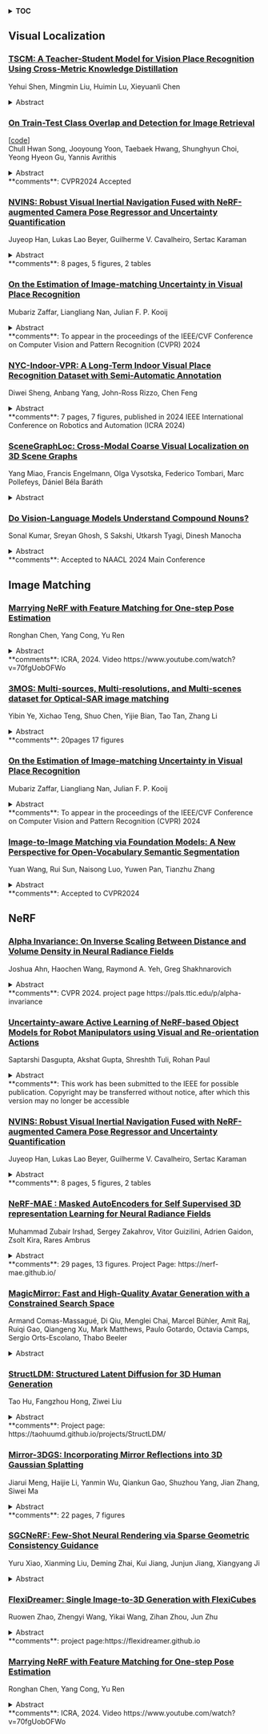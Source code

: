 <details>
  <summary><b>TOC</b></summary>
  <ol>
    <li><a href=#visual-localization>Visual Localization</a></li>
      <ul>
        <li><a href=#TSCM:-A-Teacher-Student-Model-for-Vision-Place-Recognition-Using-Cross-Metric-Knowledge-Distillation>TSCM: A Teacher-Student Model for Vision Place Recognition Using Cross-Metric Knowledge Distillation</a></li>
        <li><a href=#On-Train-Test-Class-Overlap-and-Detection-for-Image-Retrieval>On Train-Test Class Overlap and Detection for Image Retrieval</a></li>
        <li><a href=#NVINS:-Robust-Visual-Inertial-Navigation-Fused-with-NeRF-augmented-Camera-Pose-Regressor-and-Uncertainty-Quantification>NVINS: Robust Visual Inertial Navigation Fused with NeRF-augmented Camera Pose Regressor and Uncertainty Quantification</a></li>
        <li><a href=#On-the-Estimation-of-Image-matching-Uncertainty-in-Visual-Place-Recognition>On the Estimation of Image-matching Uncertainty in Visual Place Recognition</a></li>
        <li><a href=#NYC-Indoor-VPR:-A-Long-Term-Indoor-Visual-Place-Recognition-Dataset-with-Semi-Automatic-Annotation>NYC-Indoor-VPR: A Long-Term Indoor Visual Place Recognition Dataset with Semi-Automatic Annotation</a></li>
        <li><a href=#SceneGraphLoc:-Cross-Modal-Coarse-Visual-Localization-on-3D-Scene-Graphs>SceneGraphLoc: Cross-Modal Coarse Visual Localization on 3D Scene Graphs</a></li>
        <li><a href=#Do-Vision-Language-Models-Understand-Compound-Nouns?>Do Vision-Language Models Understand Compound Nouns?</a></li>
      </ul>
    </li>
    <li><a href=#image-matching>Image Matching</a></li>
      <ul>
        <li><a href=#Marrying-NeRF-with-Feature-Matching-for-One-step-Pose-Estimation>Marrying NeRF with Feature Matching for One-step Pose Estimation</a></li>
        <li><a href=#3MOS:-Multi-sources,-Multi-resolutions,-and-Multi-scenes-dataset-for-Optical-SAR-image-matching>3MOS: Multi-sources, Multi-resolutions, and Multi-scenes dataset for Optical-SAR image matching</a></li>
        <li><a href=#On-the-Estimation-of-Image-matching-Uncertainty-in-Visual-Place-Recognition>On the Estimation of Image-matching Uncertainty in Visual Place Recognition</a></li>
        <li><a href=#Image-to-Image-Matching-via-Foundation-Models:-A-New-Perspective-for-Open-Vocabulary-Semantic-Segmentation>Image-to-Image Matching via Foundation Models: A New Perspective for Open-Vocabulary Semantic Segmentation</a></li>
      </ul>
    </li>
    <li><a href=#nerf>NeRF</a></li>
      <ul>
        <li><a href=#Alpha-Invariance:-On-Inverse-Scaling-Between-Distance-and-Volume-Density-in-Neural-Radiance-Fields>Alpha Invariance: On Inverse Scaling Between Distance and Volume Density in Neural Radiance Fields</a></li>
        <li><a href=#Uncertainty-aware-Active-Learning-of-NeRF-based-Object-Models-for-Robot-Manipulators-using-Visual-and-Re-orientation-Actions>Uncertainty-aware Active Learning of NeRF-based Object Models for Robot Manipulators using Visual and Re-orientation Actions</a></li>
        <li><a href=#NVINS:-Robust-Visual-Inertial-Navigation-Fused-with-NeRF-augmented-Camera-Pose-Regressor-and-Uncertainty-Quantification>NVINS: Robust Visual Inertial Navigation Fused with NeRF-augmented Camera Pose Regressor and Uncertainty Quantification</a></li>
        <li><a href=#NeRF-MAE-:-Masked-AutoEncoders-for-Self-Supervised-3D-representation-Learning-for-Neural-Radiance-Fields>NeRF-MAE : Masked AutoEncoders for Self Supervised 3D representation Learning for Neural Radiance Fields</a></li>
        <li><a href=#MagicMirror:-Fast-and-High-Quality-Avatar-Generation-with-a-Constrained-Search-Space>MagicMirror: Fast and High-Quality Avatar Generation with a Constrained Search Space</a></li>
        <li><a href=#StructLDM:-Structured-Latent-Diffusion-for-3D-Human-Generation>StructLDM: Structured Latent Diffusion for 3D Human Generation</a></li>
        <li><a href=#Mirror-3DGS:-Incorporating-Mirror-Reflections-into-3D-Gaussian-Splatting>Mirror-3DGS: Incorporating Mirror Reflections into 3D Gaussian Splatting</a></li>
        <li><a href=#SGCNeRF:-Few-Shot-Neural-Rendering-via-Sparse-Geometric-Consistency-Guidance>SGCNeRF: Few-Shot Neural Rendering via Sparse Geometric Consistency Guidance</a></li>
        <li><a href=#FlexiDreamer:-Single-Image-to-3D-Generation-with-FlexiCubes>FlexiDreamer: Single Image-to-3D Generation with FlexiCubes</a></li>
        <li><a href=#Marrying-NeRF-with-Feature-Matching-for-One-step-Pose-Estimation>Marrying NeRF with Feature Matching for One-step Pose Estimation</a></li>
      </ul>
    </li>
  </ol>
</details>

## Visual Localization  

### [TSCM: A Teacher-Student Model for Vision Place Recognition Using Cross-Metric Knowledge Distillation](http://arxiv.org/abs/2404.01587)  
Yehui Shen, Mingmin Liu, Huimin Lu, Xieyuanli Chen  
<details>  
  <summary>Abstract</summary>  
  <ol>  
    Visual place recognition (VPR) plays a pivotal role in autonomous exploration and navigation of mobile robots within complex outdoor environments. While cost-effective and easily deployed, camera sensors are sensitive to lighting and weather changes, and even slight image alterations can greatly affect VPR efficiency and precision. Existing methods overcome this by exploiting powerful yet large networks, leading to significant consumption of computational resources. In this paper, we propose a high-performance teacher and lightweight student distillation framework called TSCM. It exploits our devised cross-metric knowledge distillation to narrow the performance gap between the teacher and student models, maintaining superior performance while enabling minimal computational load during deployment. We conduct comprehensive evaluations on large-scale datasets, namely Pittsburgh30k and Pittsburgh250k. Experimental results demonstrate the superiority of our method over baseline models in terms of recognition accuracy and model parameter efficiency. Moreover, our ablation studies show that the proposed knowledge distillation technique surpasses other counterparts. The code of our method has been released at https://github.com/nubot-nudt/TSCM.  
  </ol>  
</details>  
  
### [On Train-Test Class Overlap and Detection for Image Retrieval](http://arxiv.org/abs/2404.01524)  
[[code](https://github.com/dealicious-inc/rgldv2-clean)]  
Chull Hwan Song, Jooyoung Yoon, Taebaek Hwang, Shunghyun Choi, Yeong Hyeon Gu, Yannis Avrithis  
<details>  
  <summary>Abstract</summary>  
  <ol>  
    How important is it for training and evaluation sets to not have class overlap in image retrieval? We revisit Google Landmarks v2 clean, the most popular training set, by identifying and removing class overlap with Revisited Oxford and Paris [34], the most popular evaluation set. By comparing the original and the new RGLDv2-clean on a benchmark of reproduced state-of-the-art methods, our findings are striking. Not only is there a dramatic drop in performance, but it is inconsistent across methods, changing the ranking.What does it take to focus on objects or interest and ignore background clutter when indexing? Do we need to train an object detector and the representation separately? Do we need location supervision? We introduce Single-stage Detect-to-Retrieve (CiDeR), an end-to-end, single-stage pipeline to detect objects of interest and extract a global image representation. We outperform previous state-of-the-art on both existing training sets and the new RGLDv2-clean. Our dataset is available at https://github.com/dealicious-inc/RGLDv2-clean.  
  </ol>  
</details>  
**comments**: CVPR2024 Accepted  
  
### [NVINS: Robust Visual Inertial Navigation Fused with NeRF-augmented Camera Pose Regressor and Uncertainty Quantification](http://arxiv.org/abs/2404.01400)  
Juyeop Han, Lukas Lao Beyer, Guilherme V. Cavalheiro, Sertac Karaman  
<details>  
  <summary>Abstract</summary>  
  <ol>  
    In recent years, Neural Radiance Fields (NeRF) have emerged as a powerful tool for 3D reconstruction and novel view synthesis. However, the computational cost of NeRF rendering and degradation in quality due to the presence of artifacts pose significant challenges for its application in real-time and robust robotic tasks, especially on embedded systems. This paper introduces a novel framework that integrates NeRF-derived localization information with Visual-Inertial Odometry(VIO) to provide a robust solution for robotic navigation in a real-time. By training an absolute pose regression network with augmented image data rendered from a NeRF and quantifying its uncertainty, our approach effectively counters positional drift and enhances system reliability. We also establish a mathematically sound foundation for combining visual inertial navigation with camera localization neural networks, considering uncertainty under a Bayesian framework. Experimental validation in the photorealistic simulation environment demonstrates significant improvements in accuracy compared to a conventional VIO approach.  
  </ol>  
</details>  
**comments**: 8 pages, 5 figures, 2 tables  
  
### [On the Estimation of Image-matching Uncertainty in Visual Place Recognition](http://arxiv.org/abs/2404.00546)  
Mubariz Zaffar, Liangliang Nan, Julian F. P. Kooij  
<details>  
  <summary>Abstract</summary>  
  <ol>  
    In Visual Place Recognition (VPR) the pose of a query image is estimated by comparing the image to a map of reference images with known reference poses. As is typical for image retrieval problems, a feature extractor maps the query and reference images to a feature space, where a nearest neighbor search is then performed. However, till recently little attention has been given to quantifying the confidence that a retrieved reference image is a correct match. Highly certain but incorrect retrieval can lead to catastrophic failure of VPR-based localization pipelines. This work compares for the first time the main approaches for estimating the image-matching uncertainty, including the traditional retrieval-based uncertainty estimation, more recent data-driven aleatoric uncertainty estimation, and the compute-intensive geometric verification. We further formulate a simple baseline method, ``SUE'', which unlike the other methods considers the freely-available poses of the reference images in the map. Our experiments reveal that a simple L2-distance between the query and reference descriptors is already a better estimate of image-matching uncertainty than current data-driven approaches. SUE outperforms the other efficient uncertainty estimation methods, and its uncertainty estimates complement the computationally expensive geometric verification approach. Future works for uncertainty estimation in VPR should consider the baselines discussed in this work.  
  </ol>  
</details>  
**comments**: To appear in the proceedings of the IEEE/CVF Conference on Computer
  Vision and Pattern Recognition (CVPR) 2024  
  
### [NYC-Indoor-VPR: A Long-Term Indoor Visual Place Recognition Dataset with Semi-Automatic Annotation](http://arxiv.org/abs/2404.00504)  
Diwei Sheng, Anbang Yang, John-Ross Rizzo, Chen Feng  
<details>  
  <summary>Abstract</summary>  
  <ol>  
    Visual Place Recognition (VPR) in indoor environments is beneficial to humans and robots for better localization and navigation. It is challenging due to appearance changes at various frequencies, and difficulties of obtaining ground truth metric trajectories for training and evaluation. This paper introduces the NYC-Indoor-VPR dataset, a unique and rich collection of over 36,000 images compiled from 13 distinct crowded scenes in New York City taken under varying lighting conditions with appearance changes. Each scene has multiple revisits across a year. To establish the ground truth for VPR, we propose a semiautomatic annotation approach that computes the positional information of each image. Our method specifically takes pairs of videos as input and yields matched pairs of images along with their estimated relative locations. The accuracy of this matching is refined by human annotators, who utilize our annotation software to correlate the selected keyframes. Finally, we present a benchmark evaluation of several state-of-the-art VPR algorithms using our annotated dataset, revealing its challenge and thus value for VPR research.  
  </ol>  
</details>  
**comments**: 7 pages, 7 figures, published in 2024 IEEE International Conference
  on Robotics and Automation (ICRA 2024)  
  
### [SceneGraphLoc: Cross-Modal Coarse Visual Localization on 3D Scene Graphs](http://arxiv.org/abs/2404.00469)  
Yang Miao, Francis Engelmann, Olga Vysotska, Federico Tombari, Marc Pollefeys, Dániel Béla Baráth  
<details>  
  <summary>Abstract</summary>  
  <ol>  
    We introduce a novel problem, i.e., the localization of an input image within a multi-modal reference map represented by a database of 3D scene graphs. These graphs comprise multiple modalities, including object-level point clouds, images, attributes, and relationships between objects, offering a lightweight and efficient alternative to conventional methods that rely on extensive image databases. Given the available modalities, the proposed method SceneGraphLoc learns a fixed-sized embedding for each node (i.e., representing an object instance) in the scene graph, enabling effective matching with the objects visible in the input query image. This strategy significantly outperforms other cross-modal methods, even without incorporating images into the map embeddings. When images are leveraged, SceneGraphLoc achieves performance close to that of state-of-the-art techniques depending on large image databases, while requiring three orders-of-magnitude less storage and operating orders-of-magnitude faster. The code will be made public.  
  </ol>  
</details>  
  
### [Do Vision-Language Models Understand Compound Nouns?](http://arxiv.org/abs/2404.00419)  
Sonal Kumar, Sreyan Ghosh, S Sakshi, Utkarsh Tyagi, Dinesh Manocha  
<details>  
  <summary>Abstract</summary>  
  <ol>  
    Open-vocabulary vision-language models (VLMs) like CLIP, trained using contrastive loss, have emerged as a promising new paradigm for text-to-image retrieval. However, do VLMs understand compound nouns (CNs) (e.g., lab coat) as well as they understand nouns (e.g., lab)? We curate Compun, a novel benchmark with 400 unique and commonly used CNs, to evaluate the effectiveness of VLMs in interpreting CNs. The Compun benchmark challenges a VLM for text-to-image retrieval where, given a text prompt with a CN, the task is to select the correct image that shows the CN among a pair of distractor images that show the constituent nouns that make up the CN. Next, we perform an in-depth analysis to highlight CLIPs' limited understanding of certain types of CNs. Finally, we present an alternative framework that moves beyond hand-written templates for text prompts widely used by CLIP-like models. We employ a Large Language Model to generate multiple diverse captions that include the CN as an object in the scene described by the caption. Our proposed method improves CN understanding of CLIP by 8.25% on Compun. Code and benchmark are available at: https://github.com/sonalkum/Compun  
  </ol>  
</details>  
**comments**: Accepted to NAACL 2024 Main Conference  
  
  



## Image Matching  

### [Marrying NeRF with Feature Matching for One-step Pose Estimation](http://arxiv.org/abs/2404.00891)  
Ronghan Chen, Yang Cong, Yu Ren  
<details>  
  <summary>Abstract</summary>  
  <ol>  
    Given the image collection of an object, we aim at building a real-time image-based pose estimation method, which requires neither its CAD model nor hours of object-specific training. Recent NeRF-based methods provide a promising solution by directly optimizing the pose from pixel loss between rendered and target images. However, during inference, they require long converging time, and suffer from local minima, making them impractical for real-time robot applications. We aim at solving this problem by marrying image matching with NeRF. With 2D matches and depth rendered by NeRF, we directly solve the pose in one step by building 2D-3D correspondences between target and initial view, thus allowing for real-time prediction. Moreover, to improve the accuracy of 2D-3D correspondences, we propose a 3D consistent point mining strategy, which effectively discards unfaithful points reconstruted by NeRF. Moreover, current NeRF-based methods naively optimizing pixel loss fail at occluded images. Thus, we further propose a 2D matches based sampling strategy to preclude the occluded area. Experimental results on representative datasets prove that our method outperforms state-of-the-art methods, and improves inference efficiency by 90x, achieving real-time prediction at 6 FPS.  
  </ol>  
</details>  
**comments**: ICRA, 2024. Video https://www.youtube.com/watch?v=70fgUobOFWo  
  
### [3MOS: Multi-sources, Multi-resolutions, and Multi-scenes dataset for Optical-SAR image matching](http://arxiv.org/abs/2404.00838)  
Yibin Ye, Xichao Teng, Shuo Chen, Yijie Bian, Tao Tan, Zhang Li  
<details>  
  <summary>Abstract</summary>  
  <ol>  
    Optical-SAR image matching is a fundamental task for image fusion and visual navigation. However, all large-scale open SAR dataset for methods development are collected from single platform, resulting in limited satellite types and spatial resolutions. Since images captured by different sensors vary significantly in both geometric and radiometric appearance, existing methods may fail to match corresponding regions containing the same content. Besides, most of existing datasets have not been categorized based on the characteristics of different scenes. To encourage the design of more general multi-modal image matching methods, we introduce a large-scale Multi-sources,Multi-resolutions, and Multi-scenes dataset for Optical-SAR image matching(3MOS). It consists of 155K optical-SAR image pairs, including SAR data from six commercial satellites, with resolutions ranging from 1.25m to 12.5m. The data has been classified into eight scenes including urban, rural, plains, hills, mountains, water, desert, and frozen earth. Extensively experiments show that none of state-of-the-art methods achieve consistently superior performance across different sources, resolutions and scenes. In addition, the distribution of data has a substantial impact on the matching capability of deep learning models, this proposes the domain adaptation challenge in optical-SAR image matching. Our data and code will be available at:https://github.com/3M-OS/3MOS.  
  </ol>  
</details>  
**comments**: 20pages 17 figures  
  
### [On the Estimation of Image-matching Uncertainty in Visual Place Recognition](http://arxiv.org/abs/2404.00546)  
Mubariz Zaffar, Liangliang Nan, Julian F. P. Kooij  
<details>  
  <summary>Abstract</summary>  
  <ol>  
    In Visual Place Recognition (VPR) the pose of a query image is estimated by comparing the image to a map of reference images with known reference poses. As is typical for image retrieval problems, a feature extractor maps the query and reference images to a feature space, where a nearest neighbor search is then performed. However, till recently little attention has been given to quantifying the confidence that a retrieved reference image is a correct match. Highly certain but incorrect retrieval can lead to catastrophic failure of VPR-based localization pipelines. This work compares for the first time the main approaches for estimating the image-matching uncertainty, including the traditional retrieval-based uncertainty estimation, more recent data-driven aleatoric uncertainty estimation, and the compute-intensive geometric verification. We further formulate a simple baseline method, ``SUE'', which unlike the other methods considers the freely-available poses of the reference images in the map. Our experiments reveal that a simple L2-distance between the query and reference descriptors is already a better estimate of image-matching uncertainty than current data-driven approaches. SUE outperforms the other efficient uncertainty estimation methods, and its uncertainty estimates complement the computationally expensive geometric verification approach. Future works for uncertainty estimation in VPR should consider the baselines discussed in this work.  
  </ol>  
</details>  
**comments**: To appear in the proceedings of the IEEE/CVF Conference on Computer
  Vision and Pattern Recognition (CVPR) 2024  
  
### [Image-to-Image Matching via Foundation Models: A New Perspective for Open-Vocabulary Semantic Segmentation](http://arxiv.org/abs/2404.00262)  
Yuan Wang, Rui Sun, Naisong Luo, Yuwen Pan, Tianzhu Zhang  
<details>  
  <summary>Abstract</summary>  
  <ol>  
    Open-vocabulary semantic segmentation (OVS) aims to segment images of arbitrary categories specified by class labels or captions. However, most previous best-performing methods, whether pixel grouping methods or region recognition methods, suffer from false matches between image features and category labels. We attribute this to the natural gap between the textual features and visual features. In this work, we rethink how to mitigate false matches from the perspective of image-to-image matching and propose a novel relation-aware intra-modal matching (RIM) framework for OVS based on visual foundation models. RIM achieves robust region classification by firstly constructing diverse image-modal reference features and then matching them with region features based on relation-aware ranking distribution. The proposed RIM enjoys several merits. First, the intra-modal reference features are better aligned, circumventing potential ambiguities that may arise in cross-modal matching. Second, the ranking-based matching process harnesses the structure information implicit in the inter-class relationships, making it more robust than comparing individually. Extensive experiments on three benchmarks demonstrate that RIM outperforms previous state-of-the-art methods by large margins, obtaining a lead of more than 10% in mIoU on PASCAL VOC benchmark.  
  </ol>  
</details>  
**comments**: Accepted to CVPR2024  
  
  



## NeRF  

### [Alpha Invariance: On Inverse Scaling Between Distance and Volume Density in Neural Radiance Fields](http://arxiv.org/abs/2404.02155)  
Joshua Ahn, Haochen Wang, Raymond A. Yeh, Greg Shakhnarovich  
<details>  
  <summary>Abstract</summary>  
  <ol>  
    Scale-ambiguity in 3D scene dimensions leads to magnitude-ambiguity of volumetric densities in neural radiance fields, i.e., the densities double when scene size is halved, and vice versa. We call this property alpha invariance. For NeRFs to better maintain alpha invariance, we recommend 1) parameterizing both distance and volume densities in log space, and 2) a discretization-agnostic initialization strategy to guarantee high ray transmittance. We revisit a few popular radiance field models and find that these systems use various heuristics to deal with issues arising from scene scaling. We test their behaviors and show our recipe to be more robust.  
  </ol>  
</details>  
**comments**: CVPR 2024. project page https://pals.ttic.edu/p/alpha-invariance  
  
### [Uncertainty-aware Active Learning of NeRF-based Object Models for Robot Manipulators using Visual and Re-orientation Actions](http://arxiv.org/abs/2404.01812)  
Saptarshi Dasgupta, Akshat Gupta, Shreshth Tuli, Rohan Paul  
<details>  
  <summary>Abstract</summary>  
  <ol>  
    Manipulating unseen objects is challenging without a 3D representation, as objects generally have occluded surfaces. This requires physical interaction with objects to build their internal representations. This paper presents an approach that enables a robot to rapidly learn the complete 3D model of a given object for manipulation in unfamiliar orientations. We use an ensemble of partially constructed NeRF models to quantify model uncertainty to determine the next action (a visual or re-orientation action) by optimizing informativeness and feasibility. Further, our approach determines when and how to grasp and re-orient an object given its partial NeRF model and re-estimates the object pose to rectify misalignments introduced during the interaction. Experiments with a simulated Franka Emika Robot Manipulator operating in a tabletop environment with benchmark objects demonstrate an improvement of (i) 14% in visual reconstruction quality (PSNR), (ii) 20% in the geometric/depth reconstruction of the object surface (F-score) and (iii) 71% in the task success rate of manipulating objects a-priori unseen orientations/stable configurations in the scene; over current methods. The project page can be found here: https://actnerf.github.io.  
  </ol>  
</details>  
**comments**: This work has been submitted to the IEEE for possible publication.
  Copyright may be transferred without notice, after which this version may no
  longer be accessible  
  
### [NVINS: Robust Visual Inertial Navigation Fused with NeRF-augmented Camera Pose Regressor and Uncertainty Quantification](http://arxiv.org/abs/2404.01400)  
Juyeop Han, Lukas Lao Beyer, Guilherme V. Cavalheiro, Sertac Karaman  
<details>  
  <summary>Abstract</summary>  
  <ol>  
    In recent years, Neural Radiance Fields (NeRF) have emerged as a powerful tool for 3D reconstruction and novel view synthesis. However, the computational cost of NeRF rendering and degradation in quality due to the presence of artifacts pose significant challenges for its application in real-time and robust robotic tasks, especially on embedded systems. This paper introduces a novel framework that integrates NeRF-derived localization information with Visual-Inertial Odometry(VIO) to provide a robust solution for robotic navigation in a real-time. By training an absolute pose regression network with augmented image data rendered from a NeRF and quantifying its uncertainty, our approach effectively counters positional drift and enhances system reliability. We also establish a mathematically sound foundation for combining visual inertial navigation with camera localization neural networks, considering uncertainty under a Bayesian framework. Experimental validation in the photorealistic simulation environment demonstrates significant improvements in accuracy compared to a conventional VIO approach.  
  </ol>  
</details>  
**comments**: 8 pages, 5 figures, 2 tables  
  
### [NeRF-MAE : Masked AutoEncoders for Self Supervised 3D representation Learning for Neural Radiance Fields](http://arxiv.org/abs/2404.01300)  
Muhammad Zubair Irshad, Sergey Zakahrov, Vitor Guizilini, Adrien Gaidon, Zsolt Kira, Rares Ambrus  
<details>  
  <summary>Abstract</summary>  
  <ol>  
    Neural fields excel in computer vision and robotics due to their ability to understand the 3D visual world such as inferring semantics, geometry, and dynamics. Given the capabilities of neural fields in densely representing a 3D scene from 2D images, we ask the question: Can we scale their self-supervised pretraining, specifically using masked autoencoders, to generate effective 3D representations from posed RGB images. Owing to the astounding success of extending transformers to novel data modalities, we employ standard 3D Vision Transformers to suit the unique formulation of NeRFs. We leverage NeRF's volumetric grid as a dense input to the transformer, contrasting it with other 3D representations such as pointclouds where the information density can be uneven, and the representation is irregular. Due to the difficulty of applying masked autoencoders to an implicit representation, such as NeRF, we opt for extracting an explicit representation that canonicalizes scenes across domains by employing the camera trajectory for sampling. Our goal is made possible by masking random patches from NeRF's radiance and density grid and employing a standard 3D Swin Transformer to reconstruct the masked patches. In doing so, the model can learn the semantic and spatial structure of complete scenes. We pretrain this representation at scale on our proposed curated posed-RGB data, totaling over 1.6 million images. Once pretrained, the encoder is used for effective 3D transfer learning. Our novel self-supervised pretraining for NeRFs, NeRF-MAE, scales remarkably well and improves performance on various challenging 3D tasks. Utilizing unlabeled posed 2D data for pretraining, NeRF-MAE significantly outperforms self-supervised 3D pretraining and NeRF scene understanding baselines on Front3D and ScanNet datasets with an absolute performance improvement of over 20% AP50 and 8% AP25 for 3D object detection.  
  </ol>  
</details>  
**comments**: 29 pages, 13 figures. Project Page: https://nerf-mae.github.io/  
  
### [MagicMirror: Fast and High-Quality Avatar Generation with a Constrained Search Space](http://arxiv.org/abs/2404.01296)  
Armand Comas-Massagué, Di Qiu, Menglei Chai, Marcel Bühler, Amit Raj, Ruiqi Gao, Qiangeng Xu, Mark Matthews, Paulo Gotardo, Octavia Camps, Sergio Orts-Escolano, Thabo Beeler  
<details>  
  <summary>Abstract</summary>  
  <ol>  
    We introduce a novel framework for 3D human avatar generation and personalization, leveraging text prompts to enhance user engagement and customization. Central to our approach are key innovations aimed at overcoming the challenges in photo-realistic avatar synthesis. Firstly, we utilize a conditional Neural Radiance Fields (NeRF) model, trained on a large-scale unannotated multi-view dataset, to create a versatile initial solution space that accelerates and diversifies avatar generation. Secondly, we develop a geometric prior, leveraging the capabilities of Text-to-Image Diffusion Models, to ensure superior view invariance and enable direct optimization of avatar geometry. These foundational ideas are complemented by our optimization pipeline built on Variational Score Distillation (VSD), which mitigates texture loss and over-saturation issues. As supported by our extensive experiments, these strategies collectively enable the creation of custom avatars with unparalleled visual quality and better adherence to input text prompts. You can find more results and videos in our website: https://syntec-research.github.io/MagicMirror  
  </ol>  
</details>  
  
### [StructLDM: Structured Latent Diffusion for 3D Human Generation](http://arxiv.org/abs/2404.01241)  
Tao Hu, Fangzhou Hong, Ziwei Liu  
<details>  
  <summary>Abstract</summary>  
  <ol>  
    Recent 3D human generative models have achieved remarkable progress by learning 3D-aware GANs from 2D images. However, existing 3D human generative methods model humans in a compact 1D latent space, ignoring the articulated structure and semantics of human body topology. In this paper, we explore more expressive and higher-dimensional latent space for 3D human modeling and propose StructLDM, a diffusion-based unconditional 3D human generative model, which is learned from 2D images. StructLDM solves the challenges imposed due to the high-dimensional growth of latent space with three key designs: 1) A semantic structured latent space defined on the dense surface manifold of a statistical human body template. 2) A structured 3D-aware auto-decoder that factorizes the global latent space into several semantic body parts parameterized by a set of conditional structured local NeRFs anchored to the body template, which embeds the properties learned from the 2D training data and can be decoded to render view-consistent humans under different poses and clothing styles. 3) A structured latent diffusion model for generative human appearance sampling. Extensive experiments validate StructLDM's state-of-the-art generation performance and illustrate the expressiveness of the structured latent space over the well-adopted 1D latent space. Notably, StructLDM enables different levels of controllable 3D human generation and editing, including pose/view/shape control, and high-level tasks including compositional generations, part-aware clothing editing, 3D virtual try-on, etc. Our project page is at: https://taohuumd.github.io/projects/StructLDM/.  
  </ol>  
</details>  
**comments**: Project page: https://taohuumd.github.io/projects/StructLDM/  
  
### [Mirror-3DGS: Incorporating Mirror Reflections into 3D Gaussian Splatting](http://arxiv.org/abs/2404.01168)  
Jiarui Meng, Haijie Li, Yanmin Wu, Qiankun Gao, Shuzhou Yang, Jian Zhang, Siwei Ma  
<details>  
  <summary>Abstract</summary>  
  <ol>  
    3D Gaussian Splatting (3DGS) has marked a significant breakthrough in the realm of 3D scene reconstruction and novel view synthesis. However, 3DGS, much like its predecessor Neural Radiance Fields (NeRF), struggles to accurately model physical reflections, particularly in mirrors that are ubiquitous in real-world scenes. This oversight mistakenly perceives reflections as separate entities that physically exist, resulting in inaccurate reconstructions and inconsistent reflective properties across varied viewpoints. To address this pivotal challenge, we introduce Mirror-3DGS, an innovative rendering framework devised to master the intricacies of mirror geometries and reflections, paving the way for the generation of realistically depicted mirror reflections. By ingeniously incorporating mirror attributes into the 3DGS and leveraging the principle of plane mirror imaging, Mirror-3DGS crafts a mirrored viewpoint to observe from behind the mirror, enriching the realism of scene renderings. Extensive assessments, spanning both synthetic and real-world scenes, showcase our method's ability to render novel views with enhanced fidelity in real-time, surpassing the state-of-the-art Mirror-NeRF specifically within the challenging mirror regions. Our code will be made publicly available for reproducible research.  
  </ol>  
</details>  
**comments**: 22 pages, 7 figures  
  
### [SGCNeRF: Few-Shot Neural Rendering via Sparse Geometric Consistency Guidance](http://arxiv.org/abs/2404.00992)  
Yuru Xiao, Xianming Liu, Deming Zhai, Kui Jiang, Junjun Jiang, Xiangyang Ji  
<details>  
  <summary>Abstract</summary>  
  <ol>  
    Neural Radiance Field (NeRF) technology has made significant strides in creating novel viewpoints. However, its effectiveness is hampered when working with sparsely available views, often leading to performance dips due to overfitting. FreeNeRF attempts to overcome this limitation by integrating implicit geometry regularization, which incrementally improves both geometry and textures. Nonetheless, an initial low positional encoding bandwidth results in the exclusion of high-frequency elements. The quest for a holistic approach that simultaneously addresses overfitting and the preservation of high-frequency details remains ongoing. This study introduces a novel feature matching based sparse geometry regularization module. This module excels in pinpointing high-frequency keypoints, thereby safeguarding the integrity of fine details. Through progressive refinement of geometry and textures across NeRF iterations, we unveil an effective few-shot neural rendering architecture, designated as SGCNeRF, for enhanced novel view synthesis. Our experiments demonstrate that SGCNeRF not only achieves superior geometry-consistent outcomes but also surpasses FreeNeRF, with improvements of 0.7 dB and 0.6 dB in PSNR on the LLFF and DTU datasets, respectively.  
  </ol>  
</details>  
  
### [FlexiDreamer: Single Image-to-3D Generation with FlexiCubes](http://arxiv.org/abs/2404.00987)  
Ruowen Zhao, Zhengyi Wang, Yikai Wang, Zihan Zhou, Jun Zhu  
<details>  
  <summary>Abstract</summary>  
  <ol>  
    3D content generation from text prompts or single images has made remarkable progress in quality and speed recently. One of its dominant paradigms involves generating consistent multi-view images followed by a sparse-view reconstruction. However, due to the challenge of directly deforming the mesh representation to approach the target topology, most methodologies learn an implicit representation (such as NeRF) during the sparse-view reconstruction and acquire the target mesh by a post-processing extraction. Although the implicit representation can effectively model rich 3D information, its training typically entails a long convergence time. In addition, the post-extraction operation from the implicit field also leads to undesirable visual artifacts. In this paper, we propose FlexiDreamer, a novel single image-to-3d generation framework that reconstructs the target mesh in an end-to-end manner. By leveraging a flexible gradient-based extraction known as FlexiCubes, our method circumvents the defects brought by the post-processing and facilitates a direct acquisition of the target mesh. Furthermore, we incorporate a multi-resolution hash grid encoding scheme that progressively activates the encoding levels into the implicit field in FlexiCubes to help capture geometric details for per-step optimization. Notably, FlexiDreamer recovers a dense 3D structure from a single-view image in approximately 1 minute on a single NVIDIA A100 GPU, outperforming previous methodologies by a large margin.  
  </ol>  
</details>  
**comments**: project page:https://flexidreamer.github.io  
  
### [Marrying NeRF with Feature Matching for One-step Pose Estimation](http://arxiv.org/abs/2404.00891)  
Ronghan Chen, Yang Cong, Yu Ren  
<details>  
  <summary>Abstract</summary>  
  <ol>  
    Given the image collection of an object, we aim at building a real-time image-based pose estimation method, which requires neither its CAD model nor hours of object-specific training. Recent NeRF-based methods provide a promising solution by directly optimizing the pose from pixel loss between rendered and target images. However, during inference, they require long converging time, and suffer from local minima, making them impractical for real-time robot applications. We aim at solving this problem by marrying image matching with NeRF. With 2D matches and depth rendered by NeRF, we directly solve the pose in one step by building 2D-3D correspondences between target and initial view, thus allowing for real-time prediction. Moreover, to improve the accuracy of 2D-3D correspondences, we propose a 3D consistent point mining strategy, which effectively discards unfaithful points reconstruted by NeRF. Moreover, current NeRF-based methods naively optimizing pixel loss fail at occluded images. Thus, we further propose a 2D matches based sampling strategy to preclude the occluded area. Experimental results on representative datasets prove that our method outperforms state-of-the-art methods, and improves inference efficiency by 90x, achieving real-time prediction at 6 FPS.  
  </ol>  
</details>  
**comments**: ICRA, 2024. Video https://www.youtube.com/watch?v=70fgUobOFWo  
  
  



